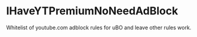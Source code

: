# IHaveYTPremiumNoNeedAdBlock
Whitelist of youtube.com adblock rules for uBO and leave other rules work.
